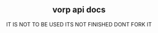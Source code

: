 <div align="center">

 ## vorp api docs

 IT IS NOT TO BE USED ITS NOT FINISHED DONT FORK IT

</div>





